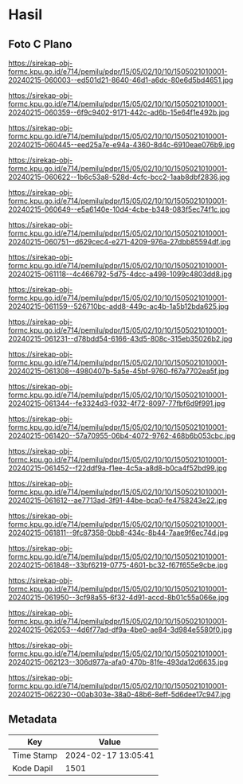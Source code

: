 # Hasil

## Foto C Plano

https://sirekap-obj-formc.kpu.go.id/e714/pemilu/pdpr/15/05/02/10/10/1505021010001-20240215-060003--ed501d21-8640-46d1-a6dc-80e6d5bd4651.jpg

https://sirekap-obj-formc.kpu.go.id/e714/pemilu/pdpr/15/05/02/10/10/1505021010001-20240215-060359--6f9c9402-9171-442c-ad6b-15e64f1e492b.jpg

https://sirekap-obj-formc.kpu.go.id/e714/pemilu/pdpr/15/05/02/10/10/1505021010001-20240215-060445--eed25a7e-e94a-4360-8d4c-6910eae076b9.jpg

https://sirekap-obj-formc.kpu.go.id/e714/pemilu/pdpr/15/05/02/10/10/1505021010001-20240215-060622--1b6c53a8-528d-4cfc-bcc2-1aab8dbf2836.jpg

https://sirekap-obj-formc.kpu.go.id/e714/pemilu/pdpr/15/05/02/10/10/1505021010001-20240215-060649--e5a6140e-10d4-4cbe-b348-083f5ec74f1c.jpg

https://sirekap-obj-formc.kpu.go.id/e714/pemilu/pdpr/15/05/02/10/10/1505021010001-20240215-060751--d629cec4-e271-4209-976a-27dbb85594df.jpg

https://sirekap-obj-formc.kpu.go.id/e714/pemilu/pdpr/15/05/02/10/10/1505021010001-20240215-061118--4c466792-5d75-4dcc-a498-1099c4803dd8.jpg

https://sirekap-obj-formc.kpu.go.id/e714/pemilu/pdpr/15/05/02/10/10/1505021010001-20240215-061159--526710bc-add8-449c-ac4b-1a5b12bda625.jpg

https://sirekap-obj-formc.kpu.go.id/e714/pemilu/pdpr/15/05/02/10/10/1505021010001-20240215-061231--d78bdd54-6166-43d5-808c-315eb35026b2.jpg

https://sirekap-obj-formc.kpu.go.id/e714/pemilu/pdpr/15/05/02/10/10/1505021010001-20240215-061308--4980407b-5a5e-45bf-9760-f67a7702ea5f.jpg

https://sirekap-obj-formc.kpu.go.id/e714/pemilu/pdpr/15/05/02/10/10/1505021010001-20240215-061344--fe3324d3-f032-4f72-8097-77fbf6d9f991.jpg

https://sirekap-obj-formc.kpu.go.id/e714/pemilu/pdpr/15/05/02/10/10/1505021010001-20240215-061420--57a70955-06b4-4072-9762-468b6b053cbc.jpg

https://sirekap-obj-formc.kpu.go.id/e714/pemilu/pdpr/15/05/02/10/10/1505021010001-20240215-061452--f22ddf9a-f1ee-4c5a-a8d8-b0ca4f52bd99.jpg

https://sirekap-obj-formc.kpu.go.id/e714/pemilu/pdpr/15/05/02/10/10/1505021010001-20240215-061612--ae7713ad-3f91-44be-bca0-fe4758243e22.jpg

https://sirekap-obj-formc.kpu.go.id/e714/pemilu/pdpr/15/05/02/10/10/1505021010001-20240215-061811--9fc87358-0bb8-434c-8b44-7aae9f6ec74d.jpg

https://sirekap-obj-formc.kpu.go.id/e714/pemilu/pdpr/15/05/02/10/10/1505021010001-20240215-061848--33bf6219-0775-4601-bc32-f67f655e9cbe.jpg

https://sirekap-obj-formc.kpu.go.id/e714/pemilu/pdpr/15/05/02/10/10/1505021010001-20240215-061950--3cf98a55-6f32-4d91-accd-8b01c55a066e.jpg

https://sirekap-obj-formc.kpu.go.id/e714/pemilu/pdpr/15/05/02/10/10/1505021010001-20240215-062053--4d6f77ad-df9a-4be0-ae84-3d984e5580f0.jpg

https://sirekap-obj-formc.kpu.go.id/e714/pemilu/pdpr/15/05/02/10/10/1505021010001-20240215-062123--306d977a-afa0-470b-81fe-493da12d6635.jpg

https://sirekap-obj-formc.kpu.go.id/e714/pemilu/pdpr/15/05/02/10/10/1505021010001-20240215-062230--00ab303e-38a0-48b6-8eff-5d6dee17c947.jpg


## Metadata

| Key        | Value               |
| ---------- | ------------------- |
| Time Stamp | 2024-02-17 13:05:41 |
| Kode Dapil | 1501                |



